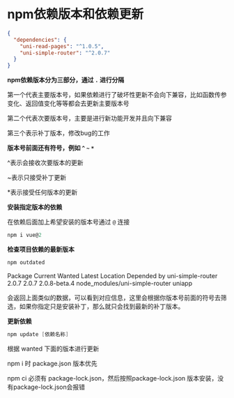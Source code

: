 # npm依赖版本和依赖更新

```json
{
  "dependencies": {
    "uni-read-pages": "^1.0.5",
    "uni-simple-router": "^2.0.7"
  }
}
```

**npm依赖版本分为三部分，通过 `.` 进行分隔**

第一个代表主要版本号，如果依赖进行了破坏性更新不会向下兼容，比如函数传参变化、返回值变化等等都会去更新主要版本号

第二个代表次要版本号，主要是进行新功能开发并且向下兼容

第三个表示补丁版本，修改bug的工作

**版本号前面还有符号，例如 `^` `~` `*`** 

^表示会接收次要版本的更新

~表示只接受补丁更新

*表示接受任何版本的更新

**安装指定版本的依赖**

在依赖后面加上希望安装的版本号通过 `@` 连接

```powershell
npm i vue@2
```

**检查项目依赖的最新版本**

```powershell
npm outdated
```

Package            Current  Wanted        Latest  Location                        Depended by
uni-simple-router    2.0.7   2.0.7  2.0.8-beta.4  node_modules/uni-simple-router  uniapp

会返回上面类似的数据，可以看到对应信息，这里会根据你版本号前面的符号去筛选，如果你指定只是安装补丁，那么就只会找到最新的补丁版本。

**更新依赖**

```powershell
npm update [依赖名称]
```

根据 wanted 下面的版本进行更新

npm i 时 package.json 版本优先

npm ci 必须有 package-lock.json，然后按照package-lock.json 版本安装，没有package-lock.json会报错